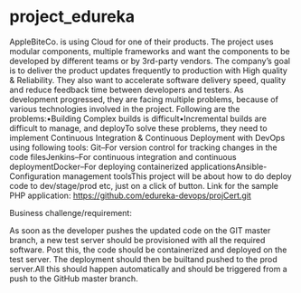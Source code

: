 # project_edureka

AppleBiteCo. is using Cloud for one of their products. The project uses modular components, multiple frameworks and want the components to be developed by different teams or by 3rd-party vendors. The company’s goal is to deliver the product updates frequently to production with High quality & Reliability. They also want to accelerate software delivery speed, quality and reduce feedback time between developers and testers. As development progressed, they are facing multiple problems, because of various technologies involved in the project. Following are the problems:•Building Complex builds is difficult•Incremental builds are difficult to manage, and deployTo solve these problems, they need to implement Continuous Integration & Continuous Deployment with DevOps using following tools: Git–For version control for tracking changes in the code filesJenkins–For continuous integration and continuous deploymentDocker–For deploying containerized applicationsAnsible-Configuration management toolsThis project will be about how to do deploy code to dev/stage/prod etc, just on a click of button. Link for the sample PHP application: https://github.com/edureka-devops/projCert.git

Business challenge/requirement:

As soon as the developer pushes the updated code on the GIT master branch, a new test server should be provisioned with all the required software. Post this, the code should be containerized and deployed on the test server. The deployment should then be builtand pushed to the prod server.All this should happen automatically and should be triggered from a push to the GitHub master branch.  
